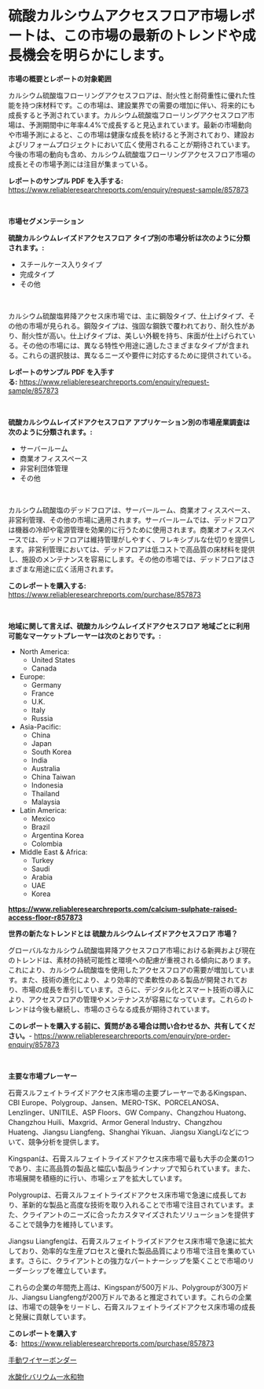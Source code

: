 <p><h1>硫酸カルシウムアクセスフロア市場レポートは、この市場の最新のトレンドや成長機会を明らかにします。</h1></p><p><strong>市場の概要とレポートの対象範囲</strong></p>
<p><p>カルシウム硫酸塩フローリングアクセスフロアは、耐火性と耐荷重性に優れた性能を持つ床材料です。この市場は、建設業界での需要の増加に伴い、将来的にも成長すると予測されています。カルシウム硫酸塩フローリングアクセスフロア市場は、予測期間中に年率4.4%で成長すると見込まれています。最新の市場動向や市場予測によると、この市場は健康な成長を続けると予測されており、建設およびリフォームプロジェクトにおいて広く使用されることが期待されています。今後の市場の動向も含め、カルシウム硫酸塩フローリングアクセスフロア市場の成長とその市場予測には注目が集まっている。</p></p>
<p><strong>レポートのサンプル PDF を入手する:</strong> <a href="https://www.reliableresearchreports.com/enquiry/request-sample/857873">https://www.reliableresearchreports.com/enquiry/request-sample/857873</a></p>
<p>&nbsp;</p>
<p><strong>市場セグメンテーション</strong></p>
<p><strong>硫酸カルシウムレイズドアクセスフロア タイプ別の市場分析は次のように分類されます。:</strong></p>
<p><ul><li>スチールケース入りタイプ</li><li>完成タイプ</li><li>その他</li></ul></p>
<p>&nbsp;</p>
<p><p>カルシウム硫酸塩昇降アクセス床市場では、主に鋼殻タイプ、仕上げタイプ、その他の市場が見られる。鋼殻タイプは、強固な鋼鉄で覆われており、耐久性があり、耐火性が高い。仕上げタイプは、美しい外観を持ち、床面が仕上げられている。その他の市場には、異なる特性や用途に適したさまざまなタイプが含まれる。これらの選択肢は、異なるニーズや要件に対応するために提供されている。</p></p>
<p><strong>レポートのサンプル PDF を入手する:</strong>&nbsp;<a href="https://www.reliableresearchreports.com/enquiry/request-sample/857873">https://www.reliableresearchreports.com/enquiry/request-sample/857873</a></p>
<p>&nbsp;</p>
<p><strong> 硫酸カルシウムレイズドアクセスフロア アプリケーション別の市場産業調査は次のように分類されます。:</strong></p>
<p><ul><li>サーバールーム</li><li>商業オフィススペース</li><li>非営利団体管理</li><li>その他</li></ul></p>
<p>&nbsp;</p>
<p><p>カルシウム硫酸塩のデッドフロアは、サーバールーム、商業オフィススペース、非営利管理、その他の市場に適用されます。サーバールームでは、デッドフロアは機器の冷却や電源管理を効果的に行うために使用されます。商業オフィススペースでは、デッドフロアは維持管理がしやすく、フレキシブルな仕切りを提供します。非営利管理においては、デッドフロアは低コストで高品質の床材料を提供し、施設のメンテナンスを容易にします。その他の市場では、デッドフロアはさまざまな用途に広く活用されます。</p></p>
<p><strong>このレポートを購入する:</strong>&nbsp; <a href="https://www.reliableresearchreports.com/purchase/857873">https://www.reliableresearchreports.com/purchase/857873</a></p>
<p>&nbsp;</p>
<p><strong>地域に関して言えば、硫酸カルシウムレイズドアクセスフロア 地域ごとに利用可能なマーケットプレーヤーは次のとおりです。:</strong></p>
<p><ul>
    <li>
        North America:
        <ul>
            <li>United States</li>
            <li>Canada</li>
        </ul>
    </li>
    <li>
        Europe:
        <ul>
            <li>Germany</li>
            <li>France</li>
            <li>U.K.</li>
            <li>Italy</li>
            <li>Russia</li>
        </ul>
    </li>
    <li>
        Asia-Pacific:
        <ul>
            <li>China</li>
            <li>Japan</li>
            <li>South Korea</li>
            <li>India</li>
            <li>Australia</li>
            <li>China Taiwan</li>
            <li>Indonesia</li>
            <li>Thailand</li>
            <li>Malaysia</li>
        </ul>
    </li>
    <li>
        Latin America:
        <ul>
            <li>Mexico</li>
            <li>Brazil</li>
            <li>Argentina Korea</li>
            <li>Colombia</li>
        </ul>
    </li>
    <li>
        Middle East & Africa:
        <ul>
            <li>Turkey</li>
            <li>Saudi</li>
            <li>Arabia</li>
            <li>UAE</li>
            <li>Korea</li>
        </ul>
    </li>
    </ul></p>
<p><strong><a href="https://www.reliableresearchreports.com/calcium-sulphate-raised-access-floor-r857873">https://www.reliableresearchreports.com/calcium-sulphate-raised-access-floor-r857873</a></strong>&nbsp;</p>
<p><strong>世界の新たなトレンドとは 硫酸カルシウムレイズドアクセスフロア 市場？</strong></p>
<p><p>グローバルなカルシウム硫酸塩昇降アクセスフロア市場における新興および現在のトレンドは、素材の持続可能性と環境への配慮が重視される傾向にあります。これにより、カルシウム硫酸塩を使用したアクセスフロアの需要が増加しています。また、技術の進化により、より効率的で柔軟性のある製品が開発されており、市場の成長を牽引しています。さらに、デジタル化とスマート技術の導入により、アクセスフロアの管理やメンテナンスが容易になっています。これらのトレンドは今後も継続し、市場のさらなる成長が期待されています。</p></p>
<p><strong>このレポートを購入する前に、質問がある場合は問い合わせるか、共有してください。</strong>- <a href="https://www.reliableresearchreports.com/enquiry/pre-order-enquiry/857873">https://www.reliableresearchreports.com/enquiry/pre-order-enquiry/857873</a></p>
<p>&nbsp;</p>
<p><strong>主要な市場プレーヤー</strong></p>
<p><p>石膏スルフェイトライズドアクセス床市場の主要プレーヤーであるKingspan、CBI Europe、Polygroup、Jansen、MERO-TSK、PORCELANOSA、Lenzlinger、UNITILE、ASP Floors、GW Company、Changzhou Huatong、Changzhou Huili、Maxgrid、Armor General Industry、Changzhou Huateng、Jiangsu Liangfeng、Shanghai Yikuan、Jiangsu XiangLiなどについて、競争分析を提供します。</p><p>Kingspanは、石膏スルフェイトライズドアクセス床市場で最も大手の企業の1つであり、主に高品質の製品と幅広い製品ラインナップで知られています。また、市場展開を積極的に行い、市場シェアを拡大しています。</p><p>Polygroupは、石膏スルフェイトライズドアクセス床市場で急速に成長しており、革新的な製品と高度な技術を取り入れることで市場で注目されています。また、クライアントのニーズに合ったカスタマイズされたソリューションを提供することで競争力を維持しています。</p><p>Jiangsu Liangfengは、石膏スルフェイトライズドアクセス床市場で急速に拡大しており、効率的な生産プロセスと優れた製品品質により市場で注目を集めています。さらに、クライアントとの強力なパートナーシップを築くことで市場のリーダーシップを確立しています。</p><p>これらの企業の年間売上高は、Kingspanが500万ドル、Polygroupが300万ドル、Jiangsu Liangfengが200万ドルであると推定されています。これらの企業は、市場での競争をリードし、石膏スルフェイトライズドアクセス床市場の成長と発展に貢献しています。</p></p>
<p><strong>このレポートを購入する:</strong>&nbsp;&nbsp;<a href="https://www.reliableresearchreports.com/purchase/857873">https://www.reliableresearchreports.com/purchase/857873</a></p>
<p><p><a href="https://github.com/KaydenJohns1964/Market-Research-Report-List-1/blob/main/318696719361.md">手動ワイヤーボンダー</a></p><p><a href="https://github.com/marbadji/Market-Research-Report-List-1/blob/main/677347619360.md">水酸化バリウム一水和物</a></p></p>